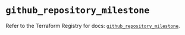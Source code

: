 # `github_repository_milestone`

Refer to the Terraform Registry for docs: [`github_repository_milestone`](https://registry.terraform.io/providers/integrations/github/6.6.0/docs/resources/repository_milestone).
